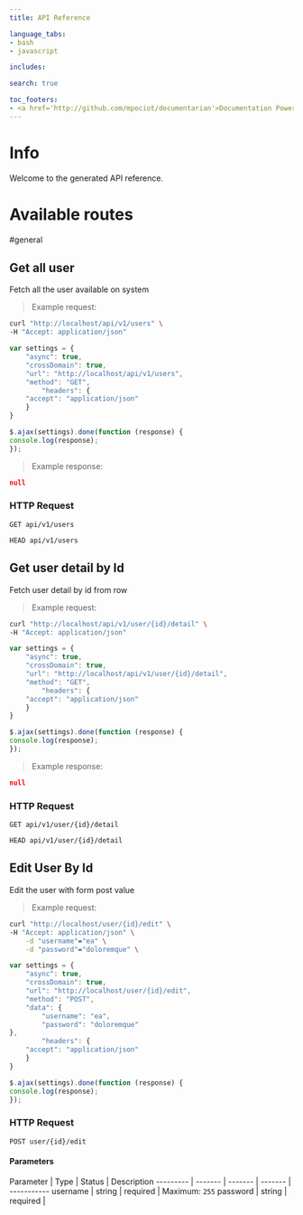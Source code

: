 ```yaml
---
title: API Reference

language_tabs:
- bash
- javascript

includes:

search: true

toc_footers:
- <a href='http://github.com/mpociot/documentarian'>Documentation Powered by Documentarian</a>
---
```


# Info

Welcome to the generated API reference.

# Available routes
#general
## Get all user

Fetch all the user available on system

> Example request:

```bash
curl "http://localhost/api/v1/users" \
-H "Accept: application/json"
```

```javascript
var settings = {
    "async": true,
    "crossDomain": true,
    "url": "http://localhost/api/v1/users",
    "method": "GET",
        "headers": {
    "accept": "application/json"
    }
}

$.ajax(settings).done(function (response) {
console.log(response);
});
```

> Example response:

```json
null
```

### HTTP Request
`GET api/v1/users`

`HEAD api/v1/users`


## Get user detail by Id

Fetch user detail by id from row

> Example request:

```bash
curl "http://localhost/api/v1/user/{id}/detail" \
-H "Accept: application/json"
```

```javascript
var settings = {
    "async": true,
    "crossDomain": true,
    "url": "http://localhost/api/v1/user/{id}/detail",
    "method": "GET",
        "headers": {
    "accept": "application/json"
    }
}

$.ajax(settings).done(function (response) {
console.log(response);
});
```

> Example response:

```json
null
```

### HTTP Request
`GET api/v1/user/{id}/detail`

`HEAD api/v1/user/{id}/detail`


## Edit User By Id

Edit the user with form post value

> Example request:

```bash
curl "http://localhost/user/{id}/edit" \
-H "Accept: application/json" \
    -d "username"="ea" \
    -d "password"="doloremque" \

```

```javascript
var settings = {
    "async": true,
    "crossDomain": true,
    "url": "http://localhost/user/{id}/edit",
    "method": "POST",
    "data": {
        "username": "ea",
        "password": "doloremque"
},
        "headers": {
    "accept": "application/json"
    }
}

$.ajax(settings).done(function (response) {
console.log(response);
});
```


### HTTP Request
`POST user/{id}/edit`

#### Parameters

Parameter | Type | Status | Description
--------- | ------- | ------- | ------- | -----------
    username | string |  required  | Maximum: `255`
    password | string |  required  | 


